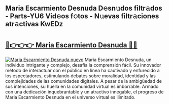 ## Maria Escarmiento Desnuda D𝚎sn𝚞dos filtr𝚊dos - Parts-YU6 Vid𝚎os f𝚘tos - N𝚞evas filtr𝚊ciones atr𝚊ctivas KwEDz

# <h2><a href="http://mb9u0w.tromn.icu/?c=Maria+Escarmiento+Desnuda">🔗👉👉👉 Maria Escarmiento Desnuda 🔗🔗</a></h2>

[![Maria Escarmiento Desnuda nuevo](https://i.imgur.com/pEAQMta.gif)](http://mb9u0w.tromn.icu/?c=Maria+Escarmiento+Desnuda)
Maria Escarmiento Desnuda, un individuo intrigante y complejo, desafía la comprensión fácil. Su innovador método de interactuar con el público en línea ha cautivado y enfurecido a los espectadores, estimulando debates sobre moralidad, identidad y las complejidades de las comunidades digitales. A pesar de la ambigüedad de sus intenciones, su huella en la comunidad virtual es imborrable. Armado con una dedicación inquebrantable y un atractivo innegable, el progreso de Maria Escarmiento Desnuda en el universo virtual es ilimitado.
